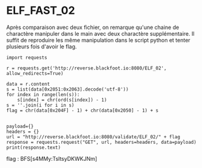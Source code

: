 # ELF_FAST_02


Après comparaison avec deux fichier, on remarque qu'une chaine de charactère manipuler dans le main avec deux charactère supplémentaire. Il suffit de reproduire les même manipulation dans le script python et tenter plusieurs fois d'avoir le flag.

    import requests
    
    r = requests.get('http://reverse.blackfoot.io:8080/ELF_02', allow_redirects=True)
    
    data = r.content
    s = list(data[0x2051:0x2063].decode('utf-8'))
    for index in range(len(s)):
        s[index] = chr(ord(s[index]) - 1)
    s = ''.join(i for i in s)
    flag = chr(data[0x204F] - 1) + chr(data[0x2050] - 1) + s
    
    
    payload={}
    headers = {}
    url = "http://reverse.blackfoot.io:8080/validate/ELF_02/" + flag
    response = requests.request("GET", url, headers=headers, data=payload)
    print(response.text)




flag : BFS[s4MMy:TsltsyDKWKJNm]